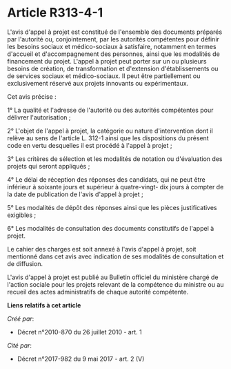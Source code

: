 # Article R313-4-1

L'avis d'appel à projet est constitué de l'ensemble des documents préparés par l'autorité ou, conjointement, par les
autorités compétentes pour définir les besoins sociaux et médico-sociaux à satisfaire, notamment en termes d'accueil et
d'accompagnement des personnes, ainsi que les modalités de financement du projet. L'appel à projet peut porter sur un ou
plusieurs besoins de création, de transformation et d'extension d'établissements ou de services sociaux et médico-sociaux. Il
peut être partiellement ou exclusivement réservé aux projets innovants ou expérimentaux. 

Cet avis précise : 

1° La qualité et l'adresse de l'autorité ou des autorités compétentes pour délivrer l'autorisation ; 

2° L'objet de l'appel à projet, la catégorie ou nature d'intervention dont il relève au sens de l'article L. 312-1 ainsi que
les dispositions du présent code en vertu desquelles il est procédé à l'appel à projet ; 

3° Les critères de sélection et les modalités de notation ou d'évaluation des projets qui seront appliqués ; 

4° Le délai de réception des réponses des candidats, qui ne peut être inférieur à soixante jours et supérieur à quatre-vingt-
dix jours à compter de la date de publication de l'avis d'appel à projet ; 

5° Les modalités de dépôt des réponses ainsi que les pièces justificatives exigibles ; 

6° Les modalités de consultation des documents constitutifs de l'appel à projet. 

Le cahier des charges est soit annexé à l'avis d'appel à projet, soit mentionné dans cet avis avec indication de ses
modalités de consultation et de diffusion. 

L'avis d'appel à projet est publié au Bulletin officiel du ministère chargé de l'action sociale pour les projets relevant de
la compétence du ministre ou au recueil des actes administratifs de chaque autorité compétente.

**Liens relatifs à cet article**

_Créé par_:

  - Décret n°2010-870 du 26 juillet 2010 - art. 1

_Cité par_:

  - Décret n°2017-982 du 9 mai 2017 - art. 2 (V)
